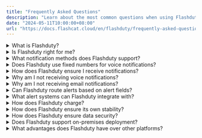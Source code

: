 ```yaml
---
title: "Frequently Asked Questions"
description: "Learn about the most common questions when using Flashduty"
date: "2024-05-11T10:00:00+08:00"
url: "https://docs.flashcat.cloud/en/flashduty/frequently-asked-questions"
---
```


<details>
  <summary>What is Flashduty?</summary>
   Flashduty is an all-in-one alert response platform. We provide IT professionals with on-call scheduling, alert noise reduction, escalation, and automation capabilities to accelerate incident response and minimize losses.
</details>

<details>
  <summary>Is Flashduty right for me?</summary>
  You should use Flashduty if your organization or team has the following needs:
   
  - Need a centralized place to collect, manage, track, and analyze alerts from all sources within your company.
  - Need to classify alerts and notify key personnel through different channels dynamically, with automatic escalation processes to prevent unhandled alerts.
  - Spend most of your time handling alerts and need noise reduction solutions to address alert fatigue.
</details>

<details>
  <summary>What notification methods does Flashduty support?</summary>

| Channel | Direct Message | Group Chat |
| --- | -------- | ---- |
| Voice    | ✅   |    |
| SMS    | ✅   |    | 
| Email    | ✅   |    | 
| Feishu/Lark App | ✅   |  ✅  |  
| Dingtalk App | ✅   |  ✅  |
| WeCom App | ✅   |    | 
| Slack App| ✅   |  ✅  | 
| Microsoft Teams App| ✅   |  ✅  |
| Feishu/Lark Bot    |    |  ✅  |
| Dingtalk Bot    |    |  ✅  | 
| WeCom Bot    |    |  ✅  | 
| Zoom Bot    |    |  ✅  |
| Telegram Bot    |    |  ✅  | 

</details>

<details>
  <summary>Does Flashduty use fixed numbers for voice notifications?</summary>
    
  - Mainland China: (010)21364727, (021)32017538, (010)21364713 and (010)21364708, more numbers can be downloaded and imported to your phone from: https://download.flashcat.cloud/phone.vcf
  - United States, Canada: **13152319335**
  - Indonesia, Germany, Malaysia, Australia, Singapore, Thailand, Russia, South Korea, Saudi Arabia, Vietnam, Japan, Hong Kong, Taiwan: **Random numbers**
  - Other regions are not currently supported for voice notifications. If you have requirements, please contact us: contact-us@flashcat.cloud
</details>

<details>
  <summary>How does Flashduty ensure I receive notifications?</summary>
   Flashduty strives to ensure the availability of every notification channel.
    
  - Voice, SMS, and Email: We use highly available services from multiple cloud providers and can quickly switch to another if one experiences issues.
  - IM App Messages: If IM app direct messages fail to send, the system will fall back to SMS and email notifications.
  - Escalation Rule Settings: We recommend setting up loop notifications where the system will notify multiple times if an incident isn't acknowledged. Alternatively, set up escalation levels where the incident will be assigned to the next level if current responders don't handle it promptly.
</details>

<details>
  <summary>Why am I not receiving voice notifications?</summary>
   Voice calls are highly dependent on terminal signals and settings. If you consistently can't receive voice notifications, try these steps:

  1. If you're using a phone number registered outside mainland China, check our supported regions.
  2. Check if your phone's blocklist or call history has blocked numbers around the time of the call, usually starting with 010xxx or 021xx. If found, remove them from the blocklist and whitelist them.
  3. If no blocklist is found, your phone number might have blocking services enabled: China Mobile users can check blocked fixed-line calls through the WeChat public account "China Mobile High-frequency Harassment Call Protection"; China Telecom users might experience call blocking when receiving SMS, check through "Tianyi Anti-harassment" public account; China Unicom users can check through "WO Assistant" public account or contact customer service.
  4. If you've participated in number portability, please check blocking settings with multiple carriers.
  5. Try restarting your phone, reinserting your SIM card, or testing the SIM card in another phone to rule out terminal or SIM card issues.

  If you still can't identify the cause, please contact us.
</details>

<details>
  <summary>Why am I not receiving email notifications?</summary>
   Try these steps:

  1. Check your email client's spam folder. If found there, move the emails to inbox and mark as not spam
  2. Check if your email client has auto-delete rules set up. If yes, modify the rules
  3. Contact your company's email administrator to check if emails are being blocked (Enterprise email services like Gmail have strict limitations and may block frequent emails). If blocked, whitelist the email source.

  If you still can't identify the cause, please contact us.
</details>

<details>
  <summary>Can Flashduty route alerts based on alert fields?</summary>
  Yes, Flashduty allows you to match multiple dimensions of alert events, including labels, severity, title, and description, and route them to different channels. See Integration Center - Integration Details - Route Configuration.
</details>

<details>
  <summary>What alert systems can Flashduty integrate with?</summary>
    
  - Generic Integrations: Email alerts (works with almost all alert systems); Custom Event Standard (for self-developed monitoring systems).
  - Open Source Integrations: Zabbix, Prometheus, Nightingale, and other common open-source monitoring tools.
  - Commercial Integrations: Alibaba Cloud, Tencent Cloud, Huawei Cloud, AWS, Azure, and other commercial cloud monitoring services.
  
  If you have other requirements, please feel free to contact us.
</details>

<details>
  <summary>How does Flashduty charge?</summary>
  We charge based on active users and offer three different versions: Free, Standard, and Enterprise. For detailed comparison, visit: https://flashcat.cloud/flashduty/price/
    
  - We define active users as those who use commercial features in the current month, requiring a license.
  - At the end of each monthly cycle, active users' licenses are released and must be reclaimed for the next cycle.
  - When a member is deleted, their license is automatically released.
  - Viewing alerts requires a license; passively receiving notifications does not.
</details>

<details>
  <summary>How does Flashduty ensure its own stability?</summary>
  
  - Flashduty SLA:

    1. Feature Availability: Core features must be available 99.95% of the time
    2. Delivery Efficiency: 99.95% of alerts must be delivered within 5 minutes of triggering

  - How Flashduty maintains SLA:
    
    1. Multi-active in Same City: Infrastructure built across multiple data centers, with stateful components all multi-active in the same city
    2. Asynchronous Processing: Alerts enter async processing immediately after submission, with retry mechanisms to reduce alert loss risk
    3. Redundant Notifications: Provides redundant notification mechanisms for important alerts, with optional multiple channel loop notifications
    4. Global Acceleration: Enabled for api.flashcat.cloud domain to ensure stable reporting from all locations
    5. Continuous Monitoring: Comprehensive system metrics collection, regular stress testing to identify system issues proactively
    
</details>

<details>
  <summary>How does Flashduty ensure data security?</summary>
  
  1. Full-stack HTTPS ensuring secure data transmission
  2. Encrypted storage for sensitive information, logs stored with sensitive data masked
  3. MFA verification required for important data modifications, with operation audit support
  4. Regular participation in internationally recognized third-party security certification audits (ISO27001, ISO9001)
  5. NDA available for clients who require it
  6. Privacy Policy: https://docs.flashcat.cloud/docs/privacy-policy
    
</details>

<details>
  <summary>Does Flashduty support on-premises deployment?</summary>
  Yes, Flashduty offers an on-premises version nearly identical to the SaaS service. However, due to high maintenance costs, on-premises deployment has a different pricing model than SaaS. Unless necessary, we recommend using our cloud service.
    
  Please contact us if you need the on-premises version.
</details>

<details>
  <summary>What advantages does Flashduty have over other platforms?</summary>
  
  1. We provide more flexible and user-friendly features
  2. We offer more professional and attentive service
  3. We provide more reasonable product pricing
    
  Contact us for professional procurement guidance.
</details>